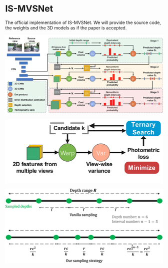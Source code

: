 # IS-MVSNet

The official implementation of IS-MVSNet. We will provide the source code, the weights and the 3D models as if the paper is accepted.

![image](https://github.com/NoOneUST/IS-MVSNet/blob/main/imgs/IS-MVSNet%20Framework%20Redraw.png)

![image](https://github.com/NoOneUST/IS-MVSNet/blob/main/imgs/Photoconsistency%20loss.png)

![image](https://github.com/NoOneUST/IS-MVSNet/blob/main/imgs/Sampling%20interval%20illustrate.png)
